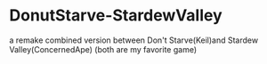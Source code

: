 # DonutStarve-StardewValley
a remake combined version between Don't Starve(Keil)and Stardew Valley(ConcernedApe) 
(both are my favorite game)

